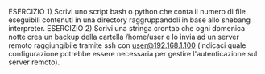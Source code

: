 ESERCIZIO 1) Scrivi uno script bash o python che conta il numero di file eseguibili contenuti in una directory raggruppandoli in base allo shebang interpreter.
ESERCIZIO 2) Scrivi una stringa crontab che ogni domenica notte crea un backup della cartella /home/user e lo invia ad un server remoto raggiungibile tramite ssh con user@192.168.1.100 (indicaci quale configurazione potrebbe essere necessaria per gestire l'autenticazione sul server remoto).
